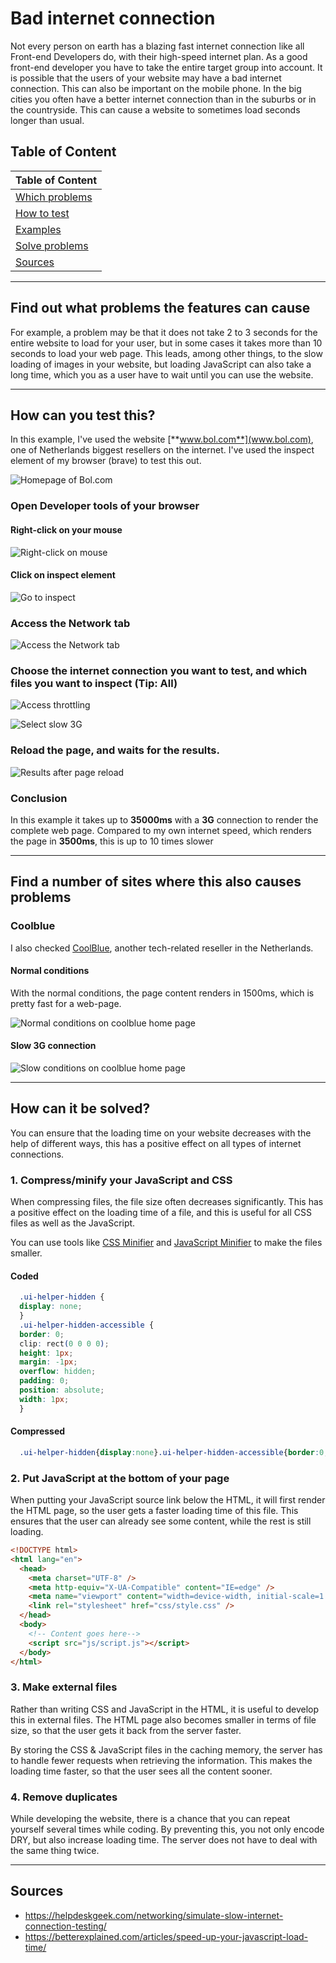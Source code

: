 # **Bad internet connection**

Not every person on earth has a blazing fast internet connection like all Front-end Developers do, with their high-speed internet plan. As a good front-end developer you have to take the entire target group into account. It is possible that the users of your website may have a bad internet connection. This can also be important on the mobile phone. In the big cities you often have a better internet connection than in the suburbs or in the countryside. This can cause a website to sometimes load seconds longer than usual.

## **Table of Content**

| Table of Content                                                    |
| ------------------------------------------------------------------- |
| [Which problems](#Find-out-what-problems-the-features-can-cause)    |
| [How to test](#How-can-you-test-this)                               |
| [Examples](#Find-a-number-of-sites-where-this-also-causes-problems) |
| [Solve problems](#How-can-it-be-solved)                             |
| [Sources](#Sources)                                                 |

---

## **Find out what problems the features can cause**

For example, a problem may be that it does not take 2 to 3 seconds for the entire website to load for your user, but in some cases it takes more than 10 seconds to load your web page. This leads, among other things, to the slow loading of images in your website, but loading JavaScript can also take a long time, which you as a user have to wait until you can use the website.

---

## **How can you test this?**

In this example, I've used the website [**www.bol.com**](www.bol.com), one of Netherlands biggest resellers on the internet. I've used the inspect element of my browser (brave) to test this out.

![Homepage of Bol.com](https://user-images.githubusercontent.com/48051912/110778122-3e62cb80-8262-11eb-8546-3240d6bfd65b.png)

### **Open Developer tools of your browser**

#### **Right-click on your mouse**

![Right-click on mouse](https://user-images.githubusercontent.com/48051912/110778143-43c01600-8262-11eb-8e16-42cd296591a6.png)

#### **Click on inspect element**

![Go to inspect](https://user-images.githubusercontent.com/48051912/110778146-4458ac80-8262-11eb-96b6-347e63c95442.png)

### **Access the Network tab**

![Access the Network tab](https://user-images.githubusercontent.com/48051912/110778142-43277f80-8262-11eb-989b-d6dffc66a633.png)

### **Choose the internet connection you want to test, and which files you want to inspect (Tip: All)**

![Access throttling](https://user-images.githubusercontent.com/48051912/110778140-428ee900-8262-11eb-8c59-83548c2ee4f4.png)

![Select slow 3G](https://user-images.githubusercontent.com/48051912/110778135-41f65280-8262-11eb-9cf9-d8b2b7d471a6.png)

### **Reload the page, and waits for the results.**

![Results after page reload](https://user-images.githubusercontent.com/48051912/110778131-40c52580-8262-11eb-8301-b6f1420dd739.png)

### **Conclusion**

In this example it takes up to **35000ms** with a **3G** connection to render the complete web page. Compared to my own internet speed, which renders the page in **3500ms**, this is up to 10 times slower

---

## **Find a number of sites where this also causes problems**

### Coolblue

I also checked [CoolBlue](www.coollue.nl), another tech-related reseller in the Netherlands.

#### **Normal conditions**

With the normal conditions, the page content renders in 1500ms, which is pretty fast for a web-page.

![Normal conditions on coolblue home page](https://user-images.githubusercontent.com/48051912/110779203-8c2c0380-8263-11eb-97f9-0569f9834760.png)

#### **Slow 3G connection**

![Slow conditions on coolblue home page](https://user-images.githubusercontent.com/48051912/110779210-8f26f400-8263-11eb-9481-5e259390a3f3.png)

---

## **How can it be solved?**

You can ensure that the loading time on your website decreases with the help of different ways, this has a positive effect on all types of internet connections.

### **1. Compress/minify your JavaScript and CSS**

When compressing files, the file size often decreases significantly. This has a positive effect on the loading time of a file, and this is useful for all CSS files as well as the JavaScript.

You can use tools like [CSS Minifier](https://cssminifier.com/) and [JavaScript Minifier](https://javascript-minifier.com/) to make the files smaller.

#### **Coded**

```CSS
  .ui-helper-hidden {
  display: none;
  }
  .ui-helper-hidden-accessible {
  border: 0;
  clip: rect(0 0 0 0);
  height: 1px;
  margin: -1px;
  overflow: hidden;
  padding: 0;
  position: absolute;
  width: 1px;
  }
```

#### **Compressed**

```CSS
  .ui-helper-hidden{display:none}.ui-helper-hidden-accessible{border:0;clip:rect(0 0 0 0);height:1px;margin:-1px;overflow:hidden;padding:0;position:absolute;width:1px}
```

### **2. Put JavaScript at the bottom of your page**

When putting your JavaScript source link below the HTML, it will first render the HTML page, so the user gets a faster loading time of this file. This ensures that the user can already see some content, while the rest is still loading.

```html
<!DOCTYPE html>
<html lang="en">
  <head>
    <meta charset="UTF-8" />
    <meta http-equiv="X-UA-Compatible" content="IE=edge" />
    <meta name="viewport" content="width=device-width, initial-scale=1.0" />
    <link rel="stylesheet" href="css/style.css" />
  </head>
  <body>
    <!-- Content goes here-->
    <script src="js/script.js"></script>
  </body>
</html>
```

### **3. Make external files**

Rather than writing CSS and JavaScript in the HTML, it is useful to develop this in external files. The HTML page also becomes smaller in terms of file size, so that the user gets it back from the server faster.

By storing the CSS & JavaScript files in the caching memory, the server has to handle fewer requests when retrieving the information. This makes the loading time faster, so that the user sees all the content sooner.

### **4. Remove duplicates**

While developing the website, there is a chance that you can repeat yourself several times while coding. By preventing this, you not only encode DRY, but also increase loading time. The server does not have to deal with the same thing twice.

---

## **Sources**

- https://helpdeskgeek.com/networking/simulate-slow-internet-connection-testing/
- https://betterexplained.com/articles/speed-up-your-javascript-load-time/
